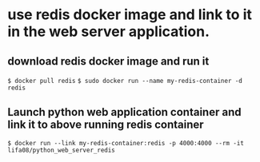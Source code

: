 # use redis docker image and link to it in the web server application.

## download redis docker image and run it

`$ docker pull redis`
`$ sudo docker run --name my-redis-container -d redis`

## Launch python web application container and link it to above running redis container

`$ docker run --link my-redis-container:redis -p 4000:4000 --rm -it lifa08/python_web_server_redis`
